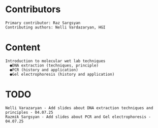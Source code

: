   # Contributors
    Primary contributor: Raz Sargsyan
    Contributing authors: Nelli Vardazaryan, HGI
  # Content
    Introduction to molecular wet lab techniques
      ●DNA extraction (techniques, principle) 
      ●PCR (history and application)
      ●Gel electrophoresis (history and application)
      
  # TODO
    Nelli Varazaryan - Add slides about DNA extraction techniques and principles - 04.07.25
    Razmik Sargsyan - Add slides about PCR and Gel electrophoresis - 04.07.25
